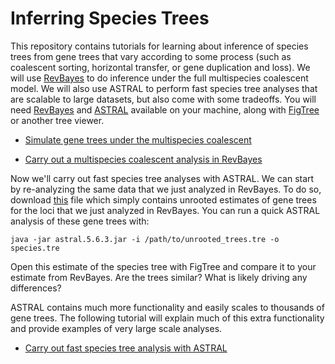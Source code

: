 # Inferring Species Trees

This repository contains tutorials for learning about inference of species trees from gene trees that vary according to some process (such as coalescent sorting, horizontal transfer, or gene duplication and loss). We will use [RevBayes](https://revbayes.github.io) to do inference under the full multispecies coalescent model. We will also use ASTRAL to perform fast species tree analyses that are scalable to large datasets, but also come with some tradeoffs. You will need [RevBayes](https://revbayes.github.io) and [ASTRAL](https://github.com/smirarab/ASTRAL#installation) available on your machine, along with [FigTree](http://tree.bio.ed.ac.uk/software/figtree/) or another tree viewer.

- [Simulate gene trees under the multispecies coalescent](https://github.com/IntroPhylogenomics/SpeciesTreeInference/blob/master/Simulate_gene_trees.md)

- [Carry out a multispecies coalescent analysis in RevBayes](https://github.com/IntroPhylogenomics/SpeciesTreeInference/blob/master/RB_MultispeciesCoalescentTutorial.md)

Now we'll carry out fast species tree analyses with ASTRAL. We can start by re-analyzing the same data that we just analyzed in RevBayes. To do so, download [this](https://github.com/IntroPhylogenomics/SpeciesTreeInference/blob/master/unrooted_trees.tre) file which simply contains unrooted estimates of gene trees for the loci that we just analyzed in RevBayes. You can run a quick ASTRAL analysis of these gene trees with:

```
java -jar astral.5.6.3.jar -i /path/to/unrooted_trees.tre -o species.tre
```
Open this estimate of the species tree with FigTree and compare it to your estimate from RevBayes. Are the trees similar? What is likely driving any differences?

ASTRAL contains much more functionality and easily scales to thousands of gene trees. The following tutorial will explain much of this extra functionality and provide examples of very large scale analyses.

- [Carry out fast species tree analysis with ASTRAL](https://github.com/smirarab/ASTRAL/blob/master/astral-tutorial.md)
